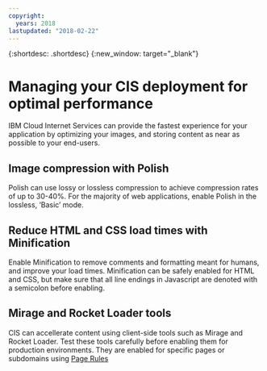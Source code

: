 ```yaml
---
copyright:
  years: 2018
lastupdated: "2018-02-22"
---
```


{:shortdesc: .shortdesc}
{:new_window: target="_blank"}

# Managing your CIS deployment for optimal performance
IBM Cloud Internet Services can provide the fastest experience for your application by optimizing your images, and storing content as near as possible to your end-users.

## Image compression with Polish
Polish can use lossy or lossless compression to achieve  compression rates of up to 30-40%. For the majority of web applications, enable Polish in the lossless, ‘Basic’ mode.

## Reduce HTML and CSS load times with Minification
Enable Minification to remove comments and formatting meant for humans, and improve your load times. Minification can be safely enabled for HTML and CSS, but make sure that all line endings in Javascript are denoted with a semicolon before enabling.

## Mirage and Rocket Loader tools
CIS can accellerate content using client-side tools such as Mirage and Rocket Loader. Test these tools carefully before enabling them for production environments.  They are enabled for specific pages or subdomains using [Page Rules](page-rules.html)
